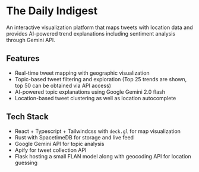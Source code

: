 # The Daily Indigest

An interactive visualization platform that maps tweets with location data and provides AI-powered trend explanations including sentiment analysis through Gemini API. 

## Features

- Real-time tweet mapping with geographic visualization
- Topic-based tweet filtering and exploration (Top 25 trends are shown, top 50 can be obtained via API access)
- AI-powered topic explanations using Google Gemini 2.0 flash
- Location-based tweet clustering as well as location autocomplete

## Tech Stack

- React + Typescript + Tailwindcss with `deck.gl` for map visualization
- Rust with SpacetimeDB for storage and live feed
- Google Gemini API for topic analysis
- Apify for tweet collection API
- Flask hosting a small FLAN model along with geocoding API for location guessing
